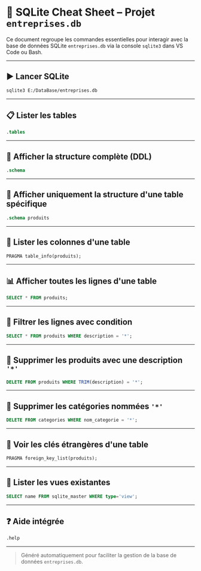 # 📘 SQLite Cheat Sheet – Projet `entreprises.db`

Ce document regroupe les commandes essentielles pour interagir avec la base de données SQLite `entreprises.db` via la console `sqlite3` dans VS Code ou Bash.

---

## ▶️ Lancer SQLite

```bash
sqlite3 E:/DataBase/entreprises.db
```

---

## 📋 Lister les tables

```sql
.tables
```

---

## 🧱 Afficher la structure complète (DDL)

```sql
.schema
```

---

## 🧱 Afficher uniquement la structure d'une table spécifique

```sql
.schema produits
```

---

## 📂 Lister les colonnes d'une table

```sql
PRAGMA table_info(produits);
```

---

## 📊 Afficher toutes les lignes d'une table

```sql
SELECT * FROM produits;
```

---

## 🔎 Filtrer les lignes avec condition

```sql
SELECT * FROM produits WHERE description = '*';
```

---

## 🧼 Supprimer les produits avec une description `'*'`

```sql
DELETE FROM produits WHERE TRIM(description) = '*';
```

---

## 🧽 Supprimer les catégories nommées `'*'`

```sql
DELETE FROM categories WHERE nom_categorie = '*';
```

---

## 🔐 Voir les clés étrangères d'une table

```sql
PRAGMA foreign_key_list(produits);
```

---

## 🧠 Lister les vues existantes

```sql
SELECT name FROM sqlite_master WHERE type='view';
```

---

## ❓ Aide intégrée

```sql
.help
```

---

> Généré automatiquement pour faciliter la gestion de la base de données `entreprises.db`.

